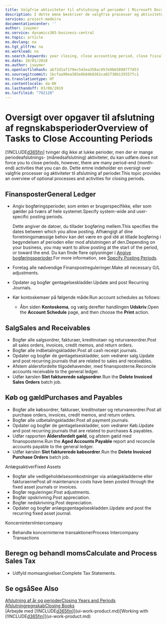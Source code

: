 ```yaml
---
title: Valgfrie aktiviteter til afslutning af perioder | Microsoft Docs
description: I dette emne beskriver de valgfrie processer og aktiviteter til afslutning af regnskabsperioder i Business Central.
services: project-madeira
documentationcenter: ''
author: jswymer
ms.service: dynamics365-business-central
ms.topic: article
ms.devlang: na
ms.tgt_pltfrm: na
ms.workload: na
ms.search.keywords: year closing, close accounting period, close fiscal year, aging, creditor payments, vendor payments
ms.date: 10/01/2018
ms.author: jswymer
ms.openlocfilehash: ab72d1af179ec543ea358ac957e9b658987f7d53
ms.sourcegitcommit: 1bcfaa99ea302e6b84b8361ca02730b135557fc1
ms.translationtype: HT
ms.contentlocale: da-DK
ms.lasthandoff: 03/08/2019
ms.locfileid: "792128"
---
```

# <a name="overview-of-tasks-to-close-accounting-periods"></a><span data-ttu-id="154bf-103">Oversigt over opgaver til afslutning af regnskabsperioder</span><span class="sxs-lookup"><span data-stu-id="154bf-103">Overview of Tasks to Close Accounting Periods</span></span>
[!INCLUDE[d365fin](includes/d365fin_md.md)] <span data-ttu-id="154bf-104">tvinger dig ikke at lukke perioder, men der er mange periodeafslutnings- (månedsafslutning) aktiviteter, du kan udføre.</span><span class="sxs-lookup"><span data-stu-id="154bf-104">does not force you to close periods, however, there are many period-end (month-end) activities that you can do.</span></span> <span data-ttu-id="154bf-105">Dette emne indeholder en oversigt over valgfrie processer og aktiviteter til afslutning af perioder.</span><span class="sxs-lookup"><span data-stu-id="154bf-105">This topic provides an overview of optional processes and activities for closing periods.</span></span>  

## <a name="general-ledger"></a><span data-ttu-id="154bf-106">Finansposter</span><span class="sxs-lookup"><span data-stu-id="154bf-106">General Ledger</span></span>
* <span data-ttu-id="154bf-107">Angiv bogføringsperioder, som enten er brugerspecifikke, eller som gælder på tværs af hele systemet.</span><span class="sxs-lookup"><span data-stu-id="154bf-107">Specify system-wide and user-specific posting periods.</span></span>  

    <span data-ttu-id="154bf-108">Dette angiver de datoer, du tillader bogføring mellem.</span><span class="sxs-lookup"><span data-stu-id="154bf-108">This specifies the dates between which you allow posting.</span></span> <span data-ttu-id="154bf-109">Afhængigt af dine forretningsmæssige behov kan det være en god idé at tillade bogføring i begyndelsen af perioden eller mod afslutningen af den.</span><span class="sxs-lookup"><span data-stu-id="154bf-109">Depending on your business, you may want to allow posting at the start of the period, or toward the end.</span></span> <span data-ttu-id="154bf-110">Du kan finde flere oplysninger i [Angive bogføringsperioder](finance-how-specify-posting-periods.md).</span><span class="sxs-lookup"><span data-stu-id="154bf-110">For more information, see [Specify Posting Periods](finance-how-specify-posting-periods.md).</span></span>  
* <span data-ttu-id="154bf-111">Foretag alle nødvendige Finanspostreguleringer.</span><span class="sxs-lookup"><span data-stu-id="154bf-111">Make all necessary G/L adjustments.</span></span>  
* <span data-ttu-id="154bf-112">Opdater og bogfør gentagelseskladder.</span><span class="sxs-lookup"><span data-stu-id="154bf-112">Update and post Recurring Journals.</span></span>  
  <!--* Process Consolidations-->
* <span data-ttu-id="154bf-113">Kør kontoskemaer på følgende måde:</span><span class="sxs-lookup"><span data-stu-id="154bf-113">Run account schedules as follows:</span></span>  
  * <span data-ttu-id="154bf-114">Åbn siden **Kontoskema**, og vælg derefter handlingen **Udskriv**.</span><span class="sxs-lookup"><span data-stu-id="154bf-114">Open the **Account Schedule** page, and then choose the **Print** action.</span></span>  

## <a name="sales-and-receivables"></a><span data-ttu-id="154bf-115">Salg</span><span class="sxs-lookup"><span data-stu-id="154bf-115">Sales and Receivables</span></span>
* <span data-ttu-id="154bf-116">Bogfør alle salgsordrer, fakturaer, kreditnotaer og returvareordrer.</span><span class="sxs-lookup"><span data-stu-id="154bf-116">Post all sales orders, invoices, credit memos, and return orders.</span></span>  
* <span data-ttu-id="154bf-117">Bogfør alle indbetalingskladder.</span><span class="sxs-lookup"><span data-stu-id="154bf-117">Post all cash receipt journals.</span></span>  
* <span data-ttu-id="154bf-118">Opdater og bogfør de gentagelseskladder, som vedrører salg.</span><span class="sxs-lookup"><span data-stu-id="154bf-118">Update and post recurring journals that are related to sales and receivables.</span></span>  
* <span data-ttu-id="154bf-119">Afstem aldersfordelte tilgodehavender, med finansposterne.</span><span class="sxs-lookup"><span data-stu-id="154bf-119">Reconcile accounts receivable to the general ledger.</span></span>  
* <span data-ttu-id="154bf-120">Udfør kørslen **Slet fakturerede salgsordrer**.</span><span class="sxs-lookup"><span data-stu-id="154bf-120">Run the **Delete Invoiced Sales Orders** batch job.</span></span>  

## <a name="purchases-and-payables"></a><span data-ttu-id="154bf-121">Køb og gæld</span><span class="sxs-lookup"><span data-stu-id="154bf-121">Purchases and Payables</span></span>
* <span data-ttu-id="154bf-122">Bogfør alle købsordrer, fakturaer, kreditnotaer og returvareordrer.</span><span class="sxs-lookup"><span data-stu-id="154bf-122">Post all purchase orders, invoices, credit memos, and return orders.</span></span>  
* <span data-ttu-id="154bf-123">Bogfør alle udbetalingskladder.</span><span class="sxs-lookup"><span data-stu-id="154bf-123">Post all payment journals.</span></span>  
* <span data-ttu-id="154bf-124">Opdater og bogfør de gentagelseskladder, som vedrører Køb.</span><span class="sxs-lookup"><span data-stu-id="154bf-124">Update and post recurring journals that are related to purchases & payables.</span></span>  
* <span data-ttu-id="154bf-125">Udfør rapporten **Aldersfordelt gæld**, og afstem gæld med finansposterne.</span><span class="sxs-lookup"><span data-stu-id="154bf-125">Run the **Aged Accounts Payable** report and reconcile accounts payable to the general ledger.</span></span>  
* <span data-ttu-id="154bf-126">Udfør kørslen **Slet fakturerede købsordrer**.</span><span class="sxs-lookup"><span data-stu-id="154bf-126">Run the **Delete Invoiced Purchase Orders** batch job.</span></span>  

<span data-ttu-id="154bf-127">Anlægsaktiver</span><span class="sxs-lookup"><span data-stu-id="154bf-127">Fixed Assets</span></span>
* <span data-ttu-id="154bf-128">Bogfør alle vedligeholdelsesomkostninger via anlægskladderne eller fakturaerne</span><span class="sxs-lookup"><span data-stu-id="154bf-128">Post all maintenance costs have been posted through the fixed asset journals or invoices.</span></span>
* <span data-ttu-id="154bf-129">Bogfør reguleringer.</span><span class="sxs-lookup"><span data-stu-id="154bf-129">Post adjustments.</span></span>
* <span data-ttu-id="154bf-130">Bogfør opskrivning.</span><span class="sxs-lookup"><span data-stu-id="154bf-130">Post appreciation.</span></span>
* <span data-ttu-id="154bf-131">Bogfør nedskrivning.</span><span class="sxs-lookup"><span data-stu-id="154bf-131">Post depreciation.</span></span>
* <span data-ttu-id="154bf-132">Opdater og bogfør anlægsgentagelseskladden.</span><span class="sxs-lookup"><span data-stu-id="154bf-132">Update and post the recurring fixed asset journal.</span></span>

<span data-ttu-id="154bf-133">Koncernintern</span><span class="sxs-lookup"><span data-stu-id="154bf-133">Intercompany</span></span>
* <span data-ttu-id="154bf-134">Behandle koncerninterne transaktioner</span><span class="sxs-lookup"><span data-stu-id="154bf-134">Process Intercompany Transactions</span></span>

## <a name="calculate-and-process-sales-tax"></a><span data-ttu-id="154bf-135">Beregn og behandl moms</span><span class="sxs-lookup"><span data-stu-id="154bf-135">Calculate and Process Sales Tax</span></span>
* <span data-ttu-id="154bf-136">Udfyld momsangivelser.</span><span class="sxs-lookup"><span data-stu-id="154bf-136">Complete Tax Statements.</span></span>  

## <a name="see-also"></a><span data-ttu-id="154bf-137">Se også</span><span class="sxs-lookup"><span data-stu-id="154bf-137">See Also</span></span>
[<span data-ttu-id="154bf-138">Afslutning af år og perioder</span><span class="sxs-lookup"><span data-stu-id="154bf-138">Closing Years and Periods</span></span>](year-close-years-periods.md)  
[<span data-ttu-id="154bf-139">Afslutningregnskab</span><span class="sxs-lookup"><span data-stu-id="154bf-139">Closing Books</span></span>](year-close-books.md)  
<span data-ttu-id="154bf-140">[Arbejde med [!INCLUDE[d365fin](includes/d365fin_md.md)]](ui-work-product.md)</span><span class="sxs-lookup"><span data-stu-id="154bf-140">[Working with [!INCLUDE[d365fin](includes/d365fin_md.md)]](ui-work-product.md)</span></span>

